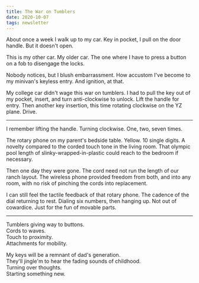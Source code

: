 ```yaml
---
title: The War on Tumblers
date: 2020-10-07
tags: newsletter
---
```


About once a week I walk up to my car.
Key in pocket, I pull on the door handle.
But it doesn't open.

This is my other car.
My older car.
The one where I have to press a button on a fob to disengage the locks.

Nobody notices, but I blush embarrassment.
How accustom I've become to my minivan's keyless entry.
And ignition, at that.

My college car didn't wage this war on tumblers.
I had to pull the key out of my pocket, insert, and turn anti-clockwise to unlock.
Lift the handle for entry.
Then another key insertion, this time rotating clockwise on the YZ plane.
Drive.

---

I remember lifting the handle.
Turning clockwise.
One, two, seven times.

The rotary phone on my parent's bedside table.
Yellow.
10 single digits.
A novelty compared to the corded touch tone in the living room.
That olympic pool length of slinky-wrapped-in-plastic could reach to the bedroom if necessary.

Then one day they were gone.
The cord need not run the length of our ranch layout.
The wireless phone provided freedom from both, and into any room, with no risk of pinching the cords into replacement.

I can still feel the tactile feedback of that rotary phone.
The cadence of the dial returning to rest.
Dialing six numbers, then hanging up.
Not out of cowardice.
Just for the fun of movable parts.

---

Tumblers giving way to buttons.\
Cords to waves.\
Touch to proximity.\
Attachments for mobility.

My keys will be a remnant of dad's generation.\
They'll jingle'm to hear the fading sounds of childhood.\
Turning over thoughts.\
Starting something new.
